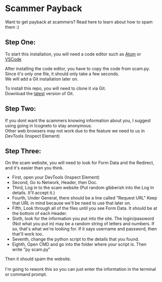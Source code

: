 # Scammer Payback
Want to get payback at scammers? Read here to learn about how to spam them :)

## Step One:
To start this installation, you will need a code editor such as [Atom](https://atom.io/) or [VSCode](https://code.visualstudio.com/)<br>

After installing the code editor, you have to copy the code from scam.py. Since it's only one file, it should only take a few seconds.<br>
We will add a Git installation later on.

To install this repo, you will need to clone it via Git.<br>
Download the [latest](https://git-scm.com/download) version of Git. 

## Step Two:
If you dont want the scammers knowing information about you, I suggest using going in Icogneto to stay anonymous.<br>
Other web browsers may not work due to the feature we need to us in DevTools (Inspect Element)

## Step Three: 
On the scam website, you will need to look for Form Data and the Redirect, and it's easier than you think.<br>
- First, open your DevTools (Inspect Element)<br>
- Second, Go to Network, Header, then Doc.<br>
- Third, Log in to the scam website (Put random gibberish into the Log In details. It'll accept it.)
- Fourth, Under General, there should be a line called "Request URL" Keep that URL in mind because we'll be need to use that later on.
- Fifth, Look through all of the files until you see Form Data. It should be at the bottom of each Header.
- Sixth, look for the information you put into the site. The login/password (Not what you put in) may be a random string of letters and numbers. If so, that's what we're looking for. If it says username and password, then that'll work too.<br>
- Seventh, change the python script to the details that you found.<br>
- Eighth, Open CMD and go into the folder where your script is. Then write "py scam.py"<br>

Then it should spam the website.<br>
<br>
I'm going to rework this so you can just enter the information in the terminal or command prompt. 

